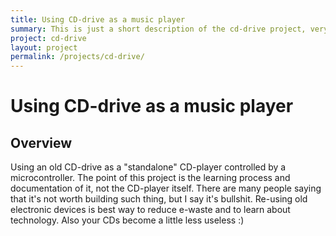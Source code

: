 ```yaml
---
title: Using CD-drive as a music player
summary: This is just a short description of the cd-drive project, very nice.
project: cd-drive
layout: project
permalink: /projects/cd-drive/
---
```


# Using CD-drive as a music player
## Overview

Using an old CD-drive as a "standalone" CD-player controlled by a microcontroller. 
The point of this project is the learning process and documentation of it, not the CD-player itself. 
There are many people saying that it's not worth building such thing, but I say it's bullshit. 
Re-using old electronic devices is best way to reduce e-waste and to learn about technology. 
Also your CDs become a little less useless :)

